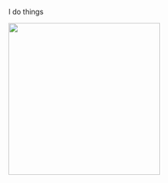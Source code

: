 I do things

<img src="https://cdn.discordapp.com/attachments/665753904620765211/1108569172797046864/shambler.gif" width="300" height="300"/>

<!---
Treesonist/Treesonist is a ✨ special ✨ repository because its `README.md` (this file) appears on your GitHub profile.
You can click the Preview link to take a look at your changes.
--->
